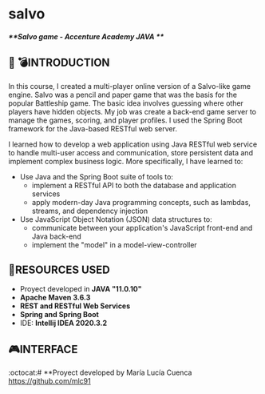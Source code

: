 # salvo
##### **Salvo game - Accenture Academy JAVA **


## :ship: :bomb:**INTRODUCTION**
In this course, I created a multi-player online version of a Salvo-like game engine. Salvo was a pencil and paper game that was the basis for the popular Battleship game. The basic idea involves guessing where other players have hidden objects.
My job was create a back-end game server to manage the games, scoring, and player profiles. I used the Spring Boot framework for the Java-based RESTful web server.

I learned how to develop a web application using Java RESTful web service to handle multi-user access and communication, store persistent data and implement complex business logic. More specifically, I have learned to:

 - Use Java and the Spring Boot suite of tools to:
   - implement a RESTful API to both the database and application services
   - apply modern-day Java programming concepts, such as lambdas, streams, and dependency injection
 - Use JavaScript Object Notation (JSON) data structures to:
   - communicate between your application's JavaScript front-end and Java back-end
   - implement the "model" in a model-view-controller

## :wrench:**RESOURCES USED**
 - Proyect developed in **JAVA "11.0.10"**
 - **Apache Maven 3.6.3**
 - **REST and RESTful Web Services**
 - **Spring and Spring Boot**
 - IDE: **Intellij IDEA 2020.3.2**

## :video_game:**INTERFACE**


:octocat:# **Proyect developed by María Lucía Cuenca https://github.com/mlc91

